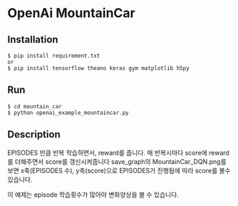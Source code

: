 OpenAi MountainCar
==================


## Installation

    $ pip install requirement.txt
    or
    $ pip install tensorflow theano keras gym matplotlib h5py



## Run

    $ cd mountain_car
    $ python openai_example_mountaincar.py



## Description

 EPISODES 만큼 반복 학습하면서, reward를 줍니다.
 매 반복시마다 score에 reward를 더해주면서 score를 갱신시켜줍니다
 save_graph의 MountainCar_DQN.png를 보면 x축(EPISODES 수), y축(score)으로 EPISODES가 진행됨에 따라 score를 볼수 있습니다.

 이 예제는 episode 학습횟수가 많아야 변화양상을 볼 수 있습니다.